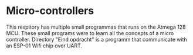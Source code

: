 # Micro-controllers

This respitory has multiple small programmas that runs on the Atmega 128 MCU. These small programs were to learn all the concepts of a micro controller. Directory "Eind opdracht" is a programm that communicate with an ESP-01 Wifi chip over UART. 
